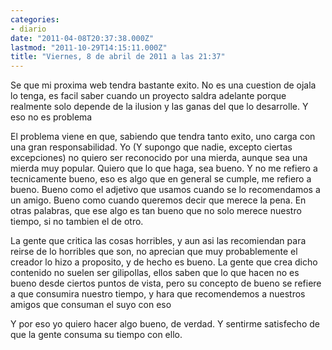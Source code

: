 ```yaml
---
categories:
- diario
date: "2011-04-08T20:37:38.000Z"
lastmod: "2011-10-29T14:15:11.000Z"
title: "Viernes, 8 de abril de 2011 a las 21:37"
---
```


Se que mi proxima web tendra bastante exito. No es una cuestion de ojala lo tenga, es facil saber cuando un proyecto saldra adelante porque realmente solo depende de la ilusion y las ganas del que lo desarrolle. Y eso no es problema


El problema viene en que, sabiendo que tendra tanto exito, uno carga con una gran responsabilidad. Yo (Y supongo que nadie, excepto ciertas excepciones) no quiero ser reconocido por una mierda, aunque sea una mierda muy popular. Quiero que lo que haga, sea bueno. Y no me refiero a tecnicamente bueno, eso es algo que en general se cumple, me refiero a bueno. Bueno como el adjetivo que usamos cuando se lo recomendamos a un amigo. Bueno como cuando queremos decir que merece la pena. En otras palabras, que ese algo es tan bueno que no solo merece nuestro tiempo, si no tambien el de otro.

La gente que critica las cosas horribles, y aun asi las recomiendan para reirse de lo horribles que son, no aprecian que muy probablemente el creador lo hizo a proposito, y de hecho es bueno. La gente que crea dicho contenido no suelen ser gilipollas, ellos saben que lo que hacen no es bueno desde ciertos puntos de vista, pero su concepto de bueno se refiere a que consumira nuestro tiempo, y hara que recomendemos a nuestros amigos que consuman el suyo con eso

Y por eso yo quiero hacer algo bueno, de verdad. Y sentirme satisfecho de que la gente consuma su tiempo con ello.